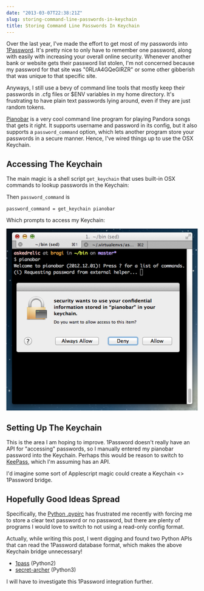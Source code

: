 ```yaml
---
date: "2013-03-07T22:38:21Z"
slug: storing-command-line-passwords-in-keychain
title: Storing Command Line Passwords In Keychain
---
```


Over the last year, I've made the effort to get most of my passwords into
[1Password][1]. It's pretty nice to only have to remember one password, along
with easily with increasing your overall online security. Whenever another bank
or website gets their password list stolen, I'm not concerned because my
password for that site was "0RLrA4GQeGlRZR" or some other gibberish that was
unique to that specific site.

Anyways, I still use a bevy of command line tools that mostly keep their
passwords in .cfg files or $ENV variables in my home directory. It's frustrating
to have plain text passwords lying around, even if they are just random tokens.

[Pianobar][2] is a very cool command line program for playing Pandora songs that
gets it right. It supports username and password in its config, but it also
supports a `password_command` option, which lets another program store your
passwords in a secure manner. Hence, I've wired things up to use the OSX
Keychain.

## Accessing The Keychain

The main magic is a shell script `get_keychain` that uses built-in OSX commands
to lookup passwords in the Keychain:

<script src="https://gist.github.com/askedrelic/5114346.js"></script>

Then `password_command` is

```
password_command = get_keychain pianobar
```

Which prompts to access my Keychain:

![Pianobar][3]

## Setting Up The Keychain

This is the area I am hoping to improve. 1Password doesn't really have an API
for "accessing" passwords, so I manually entered my pianobar password into the
Keychain. Perhaps this would be reason to switch to [KeePass][4], which I'm
assuming has an API.

I'd imagine some sort of Applescript magic could create a Keychain <> 1Password
bridge.

## Hopefully Good Ideas Spread

Specifically, the [Python .pypirc][5] has frustrated me recently with forcing me
to store a clear text password or no password, but there are plenty of programs
I would love to switch to not using a read-only config format.

Actually, while writing this post, I went digging and found two Python APIs that
can read the 1Password database format, which makes the above Keychain bridge
unnecessary!

- [1pass][6] (Python2)
- [secret-archer][7] (Python3)

I will have to investigate this 1Password integration further.

[1]: https://agilebits.com/onepassword
[2]: https://github.com/PromyLOPh/pianobar
[3]: /pic/pianobar-password.png
[4]: http://keepass.info/
[5]: http://docs.python.org/2/distutils/packageindex.html#pypirc
[6]: https://github.com/georgebrock/1pass
[7]: https://github.com/plaguemorin/secret-archer
